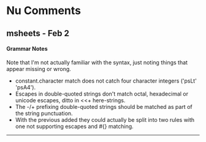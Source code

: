 # Nu Comments

## msheets - Feb 2

#### Grammar Notes

Note that I'm not actually familiar with the syntax, just noting things that appear missing or wrong.

* constant.character match does not catch four character integers ('psLt' 'psA4').
* Escapes in double-quoted strings don't match octal, hexadecimal or unicode escapes, ditto in <<+ here-strings.
* The -/+ prefixing double-quoted strings should be matched as part of the string punctuation.
* With the previous added they could actually be split into two rules with one not supporting escapes and #{} matching.

---

